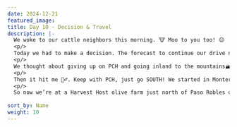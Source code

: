 ```yaml
---
date: 2024-12-21
featured_image: 
title: Day 10 - Decision & Travel
description: |-
  We woke to our cattle neighbors this morning. 🐮 Moo to you too! 😊
  <p/>
  Today we had to make a decision. The forecast to continue our drive north called for ten days of rain 🌧️. On the eleventh day, it would (maybe) start to dry up. Giving us a few days to enjoy the redwoods 🌲 that we wanted to visit before having to go all out for the long haul back home. 🫤
  <p/>
  We thought about giving up on PCH and going inland to the mountains🏔️, but that had lows below freezing. We were near Sacramento, making another city to visit, but then what? Escape the cold in Death Valley🏜️? Have to get through those freezing 🥶 mountains!
  <p/>
  Then it hit me 🤦‍♂️. Keep with PCH, just go SOUTH! We started in Monterey because of a road closure in Big Sur and because we could easily hit Southern California on shorter one-week trips. We might as well just go now! We knew traveling north in December was a gamble 🎰. We lost. That’s okay. We adapt.
  <p/>
  So now we’re at a Harvest Host olive farm just north of Paso Robles off Hwy 101. Back around where we were a week ago. We’re camped high up a hill and at least a mile from any other human being. Came in after dark (shortest day of the year!), so pictures tomorrow as we head back to the coast 🌊.
  
sort_by: Name
weight: 10
---
```

